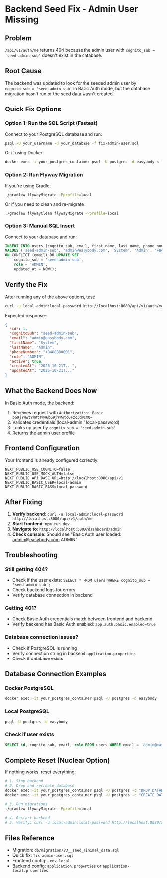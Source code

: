 # Backend Seed Fix - Admin User Missing

## Problem
`/api/v1/auth/me` returns 404 because the admin user with `cognito_sub = 'seed-admin-sub'` doesn't exist in the database.

## Root Cause
The backend was updated to look for the seeded admin user by `cognito_sub = 'seed-admin-sub'` in Basic Auth mode, but the database migration hasn't run or the seed data wasn't created.

## Quick Fix Options

### Option 1: Run the SQL Script (Fastest)

Connect to your PostgreSQL database and run:

```bash
psql -U your_username -d your_database -f fix-admin-user.sql
```

Or if using Docker:

```bash
docker exec -i your_postgres_container psql -U postgres -d easybody < fix-admin-user.sql
```

### Option 2: Run Flyway Migration

If you're using Gradle:

```bash
./gradlew flywayMigrate -Pprofile=local
```

Or if you need to clean and re-migrate:

```bash
./gradlew flywayClean flywayMigrate -Pprofile=local
```

### Option 3: Manual SQL Insert

Connect to your database and run:

```sql
INSERT INTO users (cognito_sub, email, first_name, last_name, phone_number, role, active, created_at, updated_at)
VALUES ('seed-admin-sub', 'admin@easybody.com', 'System', 'Admin', '+8488880001', 'ADMIN', TRUE, NOW(), NOW())
ON CONFLICT (email) DO UPDATE SET
    cognito_sub = 'seed-admin-sub',
    role = 'ADMIN',
    updated_at = NOW();
```

## Verify the Fix

After running any of the above options, test:

```bash
curl -u local-admin:local-password http://localhost:8080/api/v1/auth/me
```

Expected response:
```json
{
  "id": 1,
  "cognitoSub": "seed-admin-sub",
  "email": "admin@easybody.com",
  "firstName": "System",
  "lastName": "Admin",
  "phoneNumber": "+8488880001",
  "role": "ADMIN",
  "active": true,
  "createdAt": "2025-10-21T...",
  "updatedAt": "2025-10-21T..."
}
```

## What the Backend Does Now

In Basic Auth mode, the backend:
1. Receives request with `Authorization: Basic bG9jYWwtYWRtaW46bG9jYWwtcGFzc3dvcmQ=`
2. Validates credentials (local-admin / local-password)
3. Looks up user by `cognito_sub = 'seed-admin-sub'`
4. Returns the admin user profile

## Frontend Configuration

Your frontend is already configured correctly:

```env
NEXT_PUBLIC_USE_COGNITO=false
NEXT_PUBLIC_USE_MOCK_AUTH=false
NEXT_PUBLIC_API_BASE_URL=http://localhost:8080/api/v1
NEXT_PUBLIC_BASIC_USER=local-admin
NEXT_PUBLIC_BASIC_PASS=local-password
```

## After Fixing

1. **Verify backend**: `curl -u local-admin:local-password http://localhost:8080/api/v1/auth/me`
2. **Start frontend**: `npm run dev`
3. **Navigate to**: `http://localhost:3000/dashboard/admin`
4. **Check console**: Should see "Basic Auth user loaded: admin@easybody.com ADMIN"

## Troubleshooting

### Still getting 404?
- Check if the user exists: `SELECT * FROM users WHERE cognito_sub = 'seed-admin-sub';`
- Check backend logs for errors
- Verify database connection in backend

### Getting 401?
- Check Basic Auth credentials match between frontend and backend
- Verify backend has Basic Auth enabled: `app.auth.basic.enabled=true`

### Database connection issues?
- Check if PostgreSQL is running
- Verify connection string in backend `application.properties`
- Check if database exists

## Database Connection Examples

### Docker PostgreSQL
```bash
docker exec -it your_postgres_container psql -U postgres -d easybody
```

### Local PostgreSQL
```bash
psql -U postgres -d easybody
```

### Check if user exists
```sql
SELECT id, cognito_sub, email, role FROM users WHERE email = 'admin@easybody.com';
```

## Complete Reset (Nuclear Option)

If nothing works, reset everything:

```bash
# 1. Stop backend
# 2. Drop and recreate database
docker exec -it your_postgres_container psql -U postgres -c "DROP DATABASE IF EXISTS easybody;"
docker exec -it your_postgres_container psql -U postgres -c "CREATE DATABASE easybody;"

# 3. Run migrations
./gradlew flywayMigrate -Pprofile=local

# 4. Restart backend
# 5. Verify: curl -u local-admin:local-password http://localhost:8080/api/v1/auth/me
```

## Files Reference

- Migration: `db/migration/V3__seed_minimal_data.sql`
- Quick fix: `fix-admin-user.sql`
- Frontend config: `.env.local`
- Backend config: `application.properties` or `application-local.properties`
